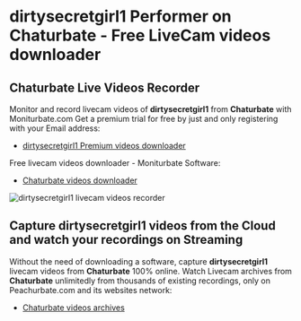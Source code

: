# dirtysecretgirl1 Performer on Chaturbate - Free LiveCam videos downloader

## Chaturbate Live Videos Recorder

Monitor and record livecam videos of **dirtysecretgirl1** from **Chaturbate** with Moniturbate.com
Get a premium trial for free by just and only registering with your Email address:
* [dirtysecretgirl1 Premium videos downloader](https://moniturbate.com/request-demo-licence-key.html)

Free livecam videos downloader - Moniturbate Software:
* [Chaturbate videos downloader](https://moniturbate.com/moniturbate-download-software.html)

![dirtysecretgirl1 livecam videos recorder](https://peachurnet.com/templates/moniturbate-software.png)


## Capture dirtysecretgirl1 videos from the Cloud and watch your recordings on Streaming

Without the need of downloading a software, capture **dirtysecretgirl1** livecam videos from **Chaturbate** 100% online.
Watch Livecam archives from **Chaturbate** unlimitedly from thousands of existing recordings, only on Peachurbate.com and its websites network:
* [Chaturbate videos archives](https://peachurnet.com/)